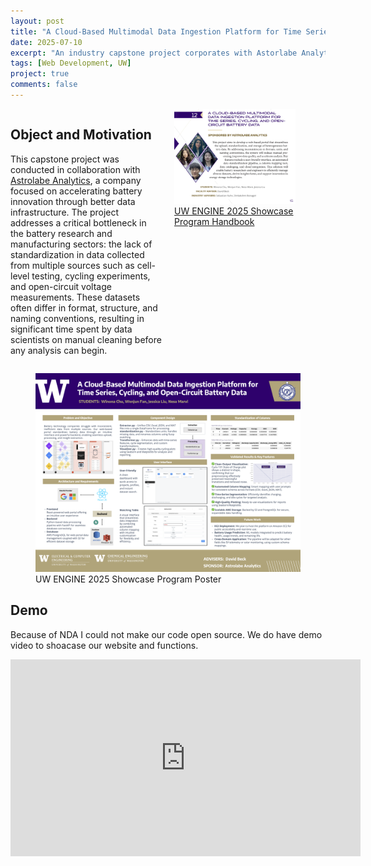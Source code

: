 ```yaml
---
layout: post
title: "A Cloud-Based Multimodal Data Ingestion Platform for Time Series, Cycling, and Open-Circuit Battery Data"
date: 2025-07-10
excerpt: "An industry capstone project corporates with Astorlabe Analytics"
tags: [Web Development, UW]
project: true
comments: false
---
```


<div style="display: flex; align-items: flex-start; gap: 20px;">
	<div style="flex: 1;">
        <h2>Object and Motivation</h2>
		<p>This capstone project was conducted in collaboration with <a href="https://www.astrolabe-analytics.com/" target="_blink">Astrolabe Analytics</a>, a company focused on accelerating battery innovation through better data infrastructure. The project addresses a critical bottleneck in the battery research and manufacturing sectors: the lack of standardization in data collected from multiple sources such as cell-level testing, cycling experiments, and open-circuit voltage measurements. These datasets often differ in format, structure, and naming conventions, resulting in significant time spent by data scientists on manual cleaning before any analysis can begin.</p>
	</div>
	<figure style="flex: 1; margin: 0;">
		<a href="/assets/img/UWCapstone-intro.png">
			<img src="/assets/img/UWCapstone-intro.png" style="width: 80%; height: auto;">
		</a>
		<figcaption><a href="https://online.fliphtml5.com/ychka/vmio/#p=14" title="UW ENGINE 2025 Showcase Program">UW ENGINE 2025 Showcase Program Handbook</a></figcaption>
	</figure>
</div>


<figure>
	<a href="/assets/img/UWCapstone-poster.png"><img src="/assets/img/UWCapstone-poster.png"></a>
	<figcaption>UW ENGINE 2025 Showcase Program Poster</figcaption>
</figure>

## Demo
Because of NDA I could not make our code open source. We do have demo video to shoacase our website and functions.
<iframe width="560" height="315" src="https://www.youtube.com/embed/FRDFOP1aIk0?si=BkYbJhp_2d-6k6a3" frameborder="0"> </iframe>

<!-- In pug Portland incididunt mlkshk put a bird on it vinyl quinoa. Terry Richardson shabby chic +1, scenester Tonx excepteur tempor fugiat voluptate fingerstache aliquip nisi next level. Farm-to-table hashtag Truffaut, Odd Future ex meggings gentrify single-origin coffee try-hard 90's.

* Sartorial hoodie
* Labore viral forage
* Tote bag selvage
* DIY exercitation et id ugh tumblr church-key


## Forage occaecat cardigan qui

Fashion axe hella gastropub lo-fi kogi 90's aliquip +1 veniam delectus tousled. Cred sriracha locavore gastropub kale chips, iPhone mollit sartorial. Anim dolore 8-bit, pork belly dolor photo booth aute flannel small batch. Dolor disrupt ennui, tattooed whatever salvia Banksy sartorial roof party selfies raw denim sint meh pour-over. Ennui eu cardigan sint, gentrify iPhone cornhole.

> Whatever velit occaecat quis deserunt gastropub, leggings elit tousled roof party 3 wolf moon kogi pug blue bottle ea. Fashion axe shabby chic Austin quinoa pickled laborum bitters next level, disrupt deep v accusamus non fingerstache.

Tote bag asymmetrical elit sunt. Occaecat authentic Marfa, hella McSweeney's next level irure veniam master cleanse. Sed hoodie letterpress artisan wolf leggings, 3 wolf moon commodo ullamco. Anim occupy ea labore Terry Richardson. Tofu ex master cleanse in whatever pitchfork banh mi, occupy fugiat fanny pack Austin authentic. Magna fugiat 3 wolf moon, labore McSweeney's sustainable vero consectetur. Gluten-free disrupt enim, aesthetic fugiat jean shorts trust fund keffiyeh magna try-hard. -->
